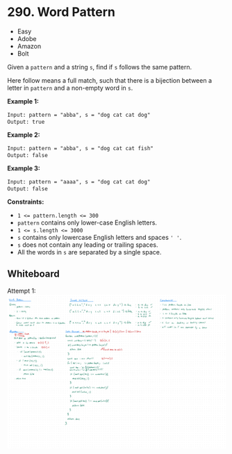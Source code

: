 # 290. Word Pattern
- Easy
- Adobe
- Amazon
- Bolt

Given a `pattern` and a string `s`, find if `s` follows the same pattern.

Here follow means a full match, such that there is a bijection between a letter
in `pattern` and a non-empty word in `s`.

**Example 1:**
```
Input: pattern = "abba", s = "dog cat cat dog"
Output: true
```

**Example 2:**
```
Input: pattern = "abba", s = "dog cat cat fish"
Output: false
```

**Example 3:**
```
Input: pattern = "aaaa", s = "dog cat cat dog"
Output: false
```

**Constraints:**
- `1 <= pattern.length <= 300`
- `pattern` contains only lower-case English letters.
- `1 <= s.length <= 3000`
- `s` contains only lowercase English letters and spaces `' '`.
- `s` does not contain any leading or trailing spaces.
- All the words in `s` are separated by a single space.

## Whiteboard
Attempt 1:
![Whiteboard Image 01][whiteboard-image-01]

<!-- Refs -->
[whiteboard-image-01]: whiteboard-01.jpg
